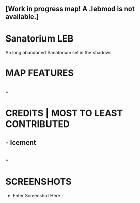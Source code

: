 ## [Work in progress map! A .lebmod is not available.]
# Sanatorium LEB
 An long abandoned Sanatorium set in the shadows.

# MAP FEATURES
## - 

# CREDITS | MOST TO LEAST CONTRIBUTED
## - Icement
## - 

# SCREENSHOTS
- Enter Screenshot Here -
